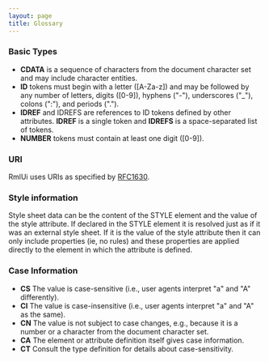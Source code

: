 ```yaml
---
layout: page
title: Glossary
---
```


### Basic Types

* **CDATA** is a sequence of characters from the document character set and may include character entities.
* **ID** tokens must begin with a letter ([A-Za-z]) and may be followed by any number of letters, digits ([0-9]), hyphens ("-"), underscores ("_"), colons (":"), and periods (".").
* **IDREF** and IDREFS are references to ID tokens defined by other attributes. **IDREF** is a single token and **IDREFS** is a space-separated list of tokens.
* **NUMBER** tokens must contain at least one digit ([0-9]).

### URI

RmlUi uses URIs as specified by [RFC1630](http://www.w3.org/TR/1999/REC-html401-19991224/references.html#ref-RFC1630).

### Style information

Style sheet data can be the content of the STYLE element and the value of the style attribute. If declared in the STYLE element it is resolved just as if it was an external style sheet. If it is the value of the style attribute then it can only include properties (ie, no rules) and these properties are applied directly to the element in which the attribute is defined.

### Case Information

* **CS** The value is case-sensitive (i.e., user agents interpret "a" and "A" differently).
* **CI** The value is case-insensitive (i.e., user agents interpret "a" and "A" as the same).
* **CN** The value is not subject to case changes, e.g., because it is a number or a character from the document character set.
* **CA** The element or attribute definition itself gives case information.
* **CT** Consult the type definition for details about case-sensitivity.
